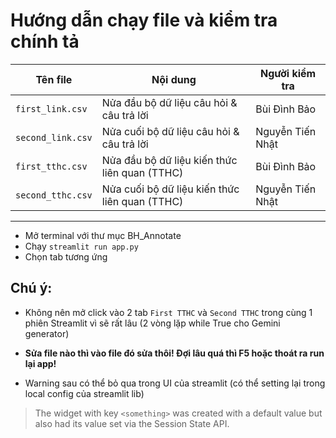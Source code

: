 # Hướng dẫn chạy file và kiểm tra chính tả

| Tên file          | Nội dung                     | Người kiểm tra     |
|-------------------|------------------------------|---------------------|
| `first_link.csv`    | Nửa đầu bộ dữ liệu câu hỏi & câu trả lời      | Bùi Đình Bảo        |
| `second_link.csv`    | Nửa cuối bộ dữ liệu câu hỏi & câu trả lời | Nguyễn Tiến Nhật          |
| `first_tthc.csv`  | Nửa đầu bộ dữ liệu kiến thức liên quan (TTHC)        | Bùi Đình Bảo            |
| `second_tthc.csv`       | Nửa cuối bộ dữ liệu kiến thức liên quan (TTHC)       | Nguyễn Tiến Nhật          |

---
- Mở terminal với thư mục BH_Annotate
- Chạy `streamlit run app.py`
- Chọn tab tương ứng

## Chú ý:

- Không nên mở click vào 2 tab `First TTHC` và `Second TTHC` trong cùng 1 phiên Streamlit vì sẽ rất lâu (2 vòng lặp while True cho Gemini generator)

- **Sửa file nào thì vào file đó sửa thôi! Đợi lâu quá thì F5 hoặc thoát ra run lại app!**

- Warning sau có thể bỏ qua trong UI của streamlit (có thể setting lại trong local config của streamlit lib)

> The widget with key `<something>` was created with a default value but also had its value set via the Session State API.
